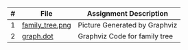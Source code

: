 

|   #   |  File | Assignment Description |
| :---: | ----------- | ---------------------- |
| 1 | [family_tree.png](https://github.com/huyngo878/4883-SoftwareTools-Ngo/blob/main/Assignment/A01/bst.png) | Picture Generated by Graphviz |
|   2    |       [graph.dot](https://github.com/huyngo878/4883-SoftwareTools-Ngo/blob/main/Assignment/A05/graph.dot)     |          Graphviz Code for family tree               |
